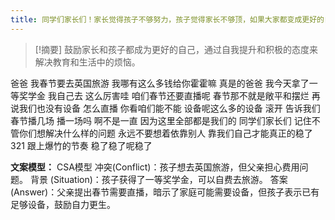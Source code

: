 ```yaml
---
title: 同学们家长们！家长觉得孩子不够努力，孩子觉得家长不够顶，如果大家都变成更好的自己，什么烦恼都会一扫而空！留学 
---
```

 > [!摘要]
鼓励家长和孩子都成为更好的自己，通过自我提升和积极的态度来解决教育和生活中的烦恼。

爸爸
我春节要去英国旅游
我哪有这么多钱给你霍霍嘛
真是的爸爸
我今天拿了一等奖学金
我自己去
这么厉害哇
咱们春节还要直播呢
春节那不就是敞平和摆烂
再说我们也没有设备
怎么直播
你看咱们能不能
设备呢这么多的设备
滚开
告诉我们春节播几场
播一场吗
啊不是一直
因为这里全部都是我们的
同学们家长们
记住不管你们想解决什么样的问题
永远不要想着依靠别人
靠我们自己才能真正的稳了
321 跟上爆竹的节奏
稳了稳了呢稳了

**文案模型：**
CSA模型
冲突(Conflict)：孩子想去英国旅游，但父亲担心费用问题。
背景 (Situation)：孩子获得了一等奖学金，可以自费去旅游。
答案(Answer)：父亲提出春节需要直播，暗示了家庭可能需要设备，但孩子表示已有足够设备，鼓励自力更生。

